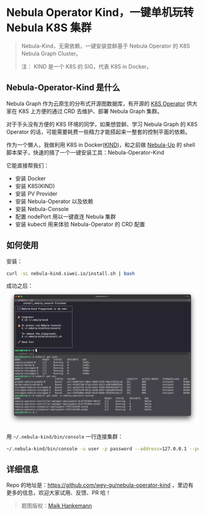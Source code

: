 # Nebula Operator Kind，一键单机玩转 Nebula K8S 集群



> Nebula-Kind，无需依赖，一键安装尝鲜基于 Nebula Operator 的 K8S Nebula Graph Cluster。
> 
> 注： KIND 是一个 K8S 的 SIG，代表 K8S in Docker。

<!--more-->
## Nebula-Operator-Kind 是什么

Nebula Graph 作为云原生的分布式开源图数据库，有开源的 [K8S Operator](https://github.com/vesoft-inc/nebula-operator) 供大家在 K8S 上方便的通过 CRD 去维护、部署 Nebula Graph 集群。

对于手头没有方便的 K8S 环境的同学，如果想尝鲜、学习 Nebula Graph 的 K8S Operator 的话，可能需要耗费一些精力才能搭起来一整套的控制平面的依赖。

作为一个懒人，我做利用 K8S in Docker([KIND](https://kind.sigs.k8s.io/))，和之前做 [Nebula-Up](https://github.com/wey-gu/nebula-up) 的 shell 脚本架子，快速的搞了一个一键安装工具：Nebula-Operator-Kind

它能直接帮我们：
- 安装 Docker
- 安装 K8S(KIND)
- 安装 PV Provider
- 安装 Nebula-Operator 以及依赖
- 安装 Nebula-Console
- 配置 nodePort 用以一键直连 Nebula 集群
- 安装 kubectl 用来体验 Nebula-Operator 的 CRD 配置

## 如何使用
安装：
```bash
curl -sL nebula-kind.siwei.io/install.sh | bash
```
成功之后：
![install_success](./install_success.webp)

用 `~/.nebula-kind/bin/console` 一行连接集群：
```bash
~/.nebula-kind/bin/console -u user -p password --address=127.0.0.1 --port=30000
```

## 详细信息

Repo 的地址是：https://github.com/wey-gu/nebula-operator-kind ，里边有更多的信息，欢迎大家试用、反馈、PR 哈！



> 题图版权：[Maik Hankemann](https://unsplash.com/photos/a4Gz2DD4dX0) 

